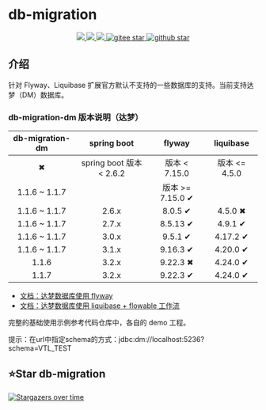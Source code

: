 # db-migration
<p align="center">
    <a target="_blank" href="https://search.maven.org/search?q=g:%22com.github.mengweijin%22%20AND%20a:%22db-migration-dm%22">
        <img src="https://img.shields.io/maven-central/v/com.github.mengweijin/db-migration-dm" />
    </a>
	<a target="_blank" href="https://github.com/mengweijin/db-migration/blob/master/LICENSE">
		<img src="https://img.shields.io/badge/license-Apache2.0-blue.svg" />
	</a>
	<a target="_blank" href="https://www.oracle.com/technetwork/java/javase/downloads/index.html">
		<img src="https://img.shields.io/badge/JDK-8+-green.svg" />
	</a>
	<a target="_blank" href="https://gitee.com/mengweijin/db-migration/stargazers">
		<img src="https://gitee.com/mengweijin/db-migration/badge/star.svg?theme=dark" alt='gitee star'/>
	</a>
	<a target="_blank" href='https://github.com/mengweijin/db-migration'>
		<img src="https://img.shields.io/github/stars/mengweijin/db-migration.svg?style=social" alt="github star"/>
	</a>
</p>

## 介绍
针对 Flyway、Liquibase 扩展官方默认不支持的一些数据库的支持。当前支持达梦（DM）数据库。

### db-migration-dm 版本说明（达梦）
| db-migration-dm |      spring boot       |        flyway         |    liquibase    |
|:---------------:|:----------------------:|:---------------------:|:---------------:|
|    &#10006;     | spring boot 版本 < 2.6.2 |      版本 < 7.15.0      |   版本 <= 4.5.0   |
|  1.1.6 ~ 1.1.7  |                        | 版本 >= 7.15.0 &#10004; |                 |
|  1.1.6 ~ 1.1.7  |         2.6.x          |    8.0.5 &#10004;     | 4.5.0 &#10006;  |
|  1.1.6 ~ 1.1.7  |         2.7.x          |    8.5.13 &#10004;    | 4.9.1 &#10004;  |
|  1.1.6 ~ 1.1.7  |         3.0.x          |    9.5.1 &#10004;     | 4.17.2 &#10004; |
|  1.1.6 ~ 1.1.7  |         3.1.x          |    9.16.3 &#10004;    | 4.20.0 &#10004; |
|      1.1.6      |         3.2.x          |    9.22.3 &#10006;    | 4.24.0 &#10004; |
|      1.1.7      |         3.2.x          |    9.22.3 &#10004;    | 4.24.0 &#10004; |

* [文档：达梦数据库使用 flyway](./doc/flyway.md)
* [文档：达梦数据库使用 liquibase + flowable 工作流](./doc/liquibase.md)

完整的基础使用示例参考代码仓库中，各自的 demo 工程。

提示：在url中指定schema的方式：jdbc:dm://localhost:5236?schema=VTL_TEST

## ⭐Star db-migration

[![Stargazers over time](https://starchart.cc/mengweijin/db-migration.svg)](https://starchart.cc/mengweijin/db-migration)
